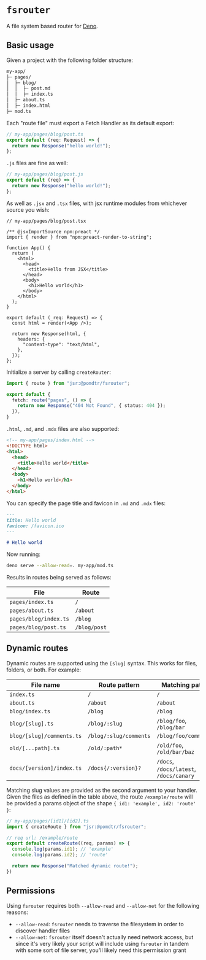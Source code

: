 # `fsrouter`

A file system based router for [Deno](https://deno.land).

## Basic usage

Given a project with the following folder structure:

```bash
my-app/
├─ pages/
│  ├─ blog/
│  │  ├─ post.md
│  │  ├─ index.ts
│  ├─ about.ts
│  ├─ index.html
├─ mod.ts
```

Each "route file" must export a Fetch Handler as its default export:

```typescript
// my-app/pages/blog/post.ts
export default (req: Request) => {
  return new Response("hello world!");
};
```

`.js` files are fine as well:

```javascript
// my-app/pages/blog/post.js
export default (req) => {
  return new Response("hello world!");
};
```

As well as `.jsx` and `.tsx` files, with jsx runtime modules from whichever
source you wish:

```tsx
// my-app/pages/blog/post.tsx

/** @jsxImportSource npm:preact */
import { render } from "npm:preact-render-to-string";

function App() {
  return (
    <html>
      <head>
        <title>Hello from JSX</title>
      </head>
      <body>
        <h1>Hello world</h1>
      </body>
    </html>
  );
}

export default (_req: Request) => {
  const html = render(<App />);

  return new Response(html, {
    headers: {
      "content-type": "text/html",
    },
  });
};
```

Initialize a server by calling `createRouter`:

```typescript
import { route } from "jsr:@pomdtr/fsrouter";

export default {
  fetch: route("pages", () => {
    return new Response("404 Not Found", { status: 404 });
  }),
}
```

`.html`, `.md`, and `.mdx` files are also supported:

```html
<!-- my-app/pages/index.html -->
<!DOCTYPE html>
<html>
  <head>
    <title>Hello world</title>
  </head>
  <body>
    <h1>Hello world</h1>
  </body>
</html>
```

You can specify the page title and favicon in `.md` and `.mdx` files:

```markdown
---
title: Hello world
favicon: /favicon.ico
---

# Hello world
```

Now running:

```bash
deno serve --allow-read=. my-app/mod.ts
```

Results in routes being served as follows:

| File                  | Route        |
| --------------------- | ------------ |
| `pages/index.ts`      | `/`          |
| `pages/about.ts`      | `/about`     |
| `pages/blog/index.ts` | `/blog`      |
| `pages/blog/post.ts`  | `/blog/post` |

## Dynamic routes

Dynamic routes are supported using the `[slug]` syntax. This works for files,
folders, or both. For example:

| File name                     | Route pattern              | Matching paths                          |
|-------------------------------|----------------------------|-----------------------------------------|
| `index.ts`                    | `/`                        | `/`                                     |
| `about.ts`                    | `/about`                   | `/about`                                |
| `blog/index.ts`               | `/blog`                    | `/blog`                                 |
| `blog/[slug].ts`              | `/blog/:slug`              | `/blog/foo`, `/blog/bar`                |
| `blog/[slug]/comments.ts`     | `/blog/:slug/comments`     | `/blog/foo/comments`                    |
| `old/[...path].ts`            | `/old/:path*`              | `/old/foo`, `/old/bar/baz`              |
| `docs/[version]/index.ts`     | `/docs{/:version}?`        | `/docs`, `/docs/latest`, `/docs/canary` |

Matching slug values are provided as the second argument to your handler. Given
the files as defined in the table above, the route `/example/route` will be provided
a params object of the shape `{ id1: 'example', id2: 'route' }`:

```typescript
// my-app/pages/[id1]/[id2].ts
import { createRoute } from "jsr:@pomdtr/fsrouter";

// req url: /example/route
export default createRoute((req, params) => {
  console.log(params.id1); // 'example'
  console.log(params.id2); // 'route'

  return new Response("Matched dynamic route!");
})
```

## Permissions

Using `fsrouter` requires both `--allow-read` and `--allow-net` for the
following reasons:

- `--allow-read`: `fsrouter` needs to traverse the filesystem in order to
  discover handler files
- `--allow-net`: `fsrouter` itself doesn't actually need network access, but
  since it's very likely your script will include using `fsrouter` in tandem
  with some sort of file server, you'll likely need this permission grant
